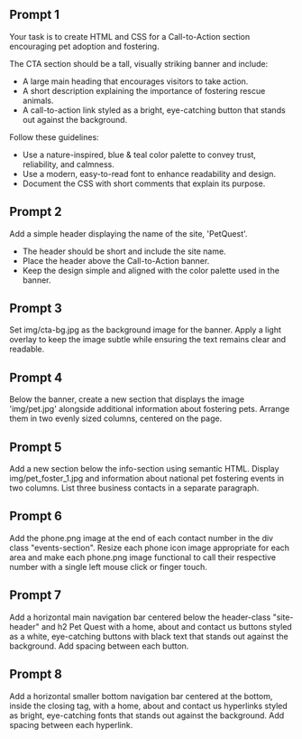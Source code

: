 ## Prompt 1
Your task is to create HTML and CSS for a Call-to-Action section encouraging pet adoption and fostering.

The CTA section should be a tall, visually striking banner and include:
- A large main heading that encourages visitors to take action.
- A short description explaining the importance of fostering rescue animals.
- A call-to-action link styled as a bright, eye-catching button that stands out against the background.

Follow these guidelines:
- Use a nature-inspired, blue & teal color palette to convey trust, reliability, and calmness.
- Use a modern, easy-to-read font to enhance readability and design.
- Document the CSS with short comments that explain its purpose.

## Prompt 2
Add a simple header displaying the name of the site, 'PetQuest'.
- The header should be short and include the site name.
- Place the header above the Call-to-Action banner.
- Keep the design simple and aligned with the color palette used in the banner.

## Prompt 3
Set img/cta-bg.jpg as the background image for the banner. Apply a light overlay to keep the image subtle while ensuring the text remains clear and readable.

## Prompt 4
Below the banner, create a new section that displays the image 'img/pet.jpg' alongside additional information about fostering pets. Arrange them in two evenly sized columns, centered on the page.

## Prompt 5
Add a new section below the info-section using semantic HTML. Display img/pet_foster_1.jpg and information about national pet fostering events in two columns. List three business contacts in a separate paragraph.

## Prompt 6
Add the phone.png image at the end of each contact number in the div class "events-section". Resize each phone icon image appropriate for each area and make each phone.png image functional to call their respective number with a single left mouse click or finger touch. 

## Prompt 7
Add a horizontal main navigation bar centered below the header-class "site-header" and h2 Pet Quest with a home, about and contact us buttons styled as a white, eye-catching buttons with black text that stands out against the background. Add spacing between each button. 

## Prompt 8
Add a horizontal smaller bottom navigation bar centered at the bottom, inside the closing </body> tag, with a home, about and contact us hyperlinks styled as bright, eye-catching fonts that stands out against the background. Add spacing between each hyperlink.